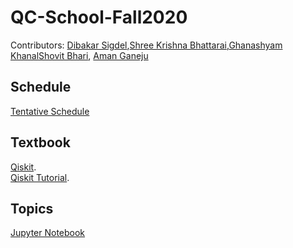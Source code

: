 # QC-School-Fall2020

Contributors:
[Dibakar Sigdel](https://www.linkedin.com/in/sigdeld/),[Shree Krishna Bhattarai](https://www.linkedin.com/in/shree-k-bhattarai-92625316/),[Ghanashyam Khanal](https://www.linkedin.com/in/ghanashyam-khanal/)[Shovit Bhari](https://www.linkedin.com/in/shovitraj/), [Aman Ganeju](https://www.linkedin.com/in/aman-ganeju-043aa7184/)

## Schedule
[Tentative Schedule](https://docs.google.com/spreadsheets/d/1em7vajYeY0jz7UFBy0MV8JwM2wD3-tMpvkSX6vIPxCc/edit?usp=sharing)

## Textbook
[Qiskit](https://qiskit.org/textbook/preface.html).   
[Qiskit Tutorial](https://qiskit.org/documentation/getting_started.html).  

## Topics
[Jupyter Notebook](https://nbviewer.jupyter.org/github/khanalg44/QuantumMachineLearning/tree/master/notebooks/)


